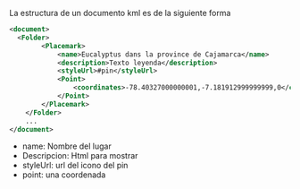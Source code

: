 La estructura de un documento kml es de la siguiente forma
``` xml
<document>
  <Folder>
  		<Placemark>
  			<name>Eucalyptus dans la province de Cajamarca</name>
  			<description>Texto leyenda</description>	
  			<styleUrl>#pin</styleUrl>
  			<Point>
  				<coordinates>-78.40327000000001,-7.181912999999999,0</coordinates>
  			</Point>
  		</Placemark>
  	</Folder>
  	...
</document>
```
- name: Nombre del lugar
- Descripcion: Html para mostrar
- styleUrl: url del icono del pin
- point: una coordenada
